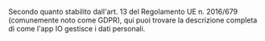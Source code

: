 Secondo quanto stabilito dall'art. 13 del Regolamento UE n. 2016/679 (comunemente noto come GDPR), qui puoi trovare la descrizione completa di come l'app IO gestisce i dati personali.
